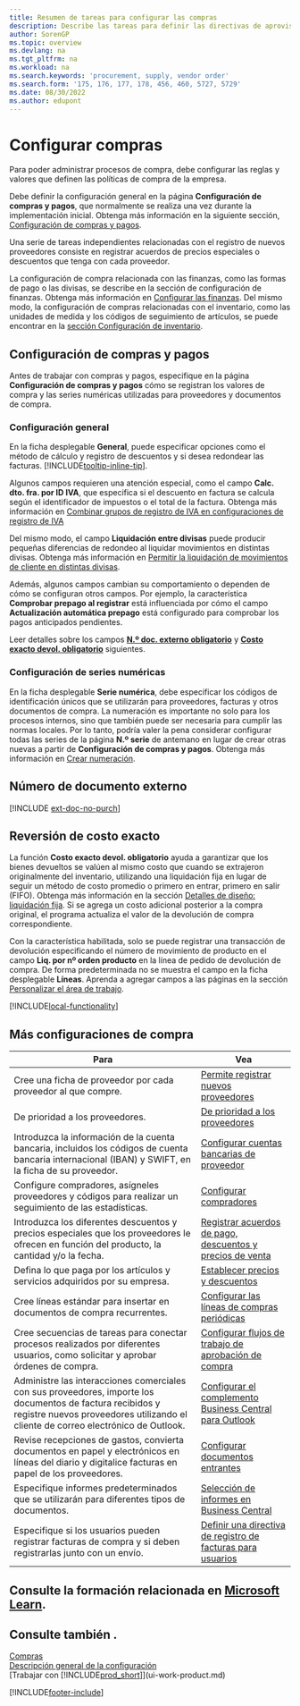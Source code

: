 ```yaml
---
title: Resumen de tareas para configurar las compras
description: Describe las tareas para definir las directivas de aprovisionamiento de su empresa y configurar sus procesos de compra.
author: SorenGP
ms.topic: overview
ms.devlang: na
ms.tgt_pltfrm: na
ms.workload: na
ms.search.keywords: 'procurement, supply, vendor order'
ms.search.form: '175, 176, 177, 178, 456, 460, 5727, 5729'
ms.date: 08/30/2022
ms.author: edupont
---
```

# <a name="setting-up-purchasing" />Configurar compras

Para poder administrar procesos de compra, debe configurar las reglas y valores que definen las políticas de compra de la empresa.

Debe definir la configuración general en la página **Configuración de compras y pagos**, que normalmente se realiza una vez durante la implementación inicial. Obtenga más información en la siguiente sección, [Configuración de compras y pagos](#purchases-and-payables-setup).

Una serie de tareas independientes relacionadas con el registro de nuevos proveedores consiste en registrar acuerdos de precios especiales o descuentos que tenga con cada proveedor.

La configuración de compra relacionada con las finanzas, como las formas de pago o las divisas, se describe en la sección de configuración de finanzas. Obtenga más información en [Configurar las finanzas](finance-setup-finance.md). Del mismo modo, la configuración de compras relacionadas con el inventario, como las unidades de medida y los códigos de seguimiento de artículos, se puede encontrar en la [sección Configuración de inventario](inventory-setup-inventory.md).

## <a name="purchases-and-payables-setup" />Configuración de compras y pagos

Antes de trabajar con compras y pagos, especifique en la página **Configuración de compras y pagos** cómo se registran los valores de compra y las series numéricas utilizadas para proveedores y documentos de compra.

### <a name="general-settings" />Configuración general

En la ficha desplegable **General**, puede especificar opciones como el método de cálculo y registro de descuentos y si desea redondear las facturas. [!INCLUDE[tooltip-inline-tip](includes/tooltip-inline-tip_md.md)].

Algunos campos requieren una atención especial, como el campo **Calc. dto. fra. por ID IVA**, que especifica si el descuento en factura se calcula según el identificador de impuestos o el total de la factura. Obtenga más información en [Combinar grupos de registro de IVA en configuraciones de registro de IVA](finance-setup-vat.md#combine-vat-posting-groups-in-vat-posting-setups)

Del mismo modo, el campo **Liquidación entre divisas** puede producir pequeñas diferencias de redondeo al liquidar movimientos en distintas divisas. Obtenga más información en [Permitir la liquidación de movimientos de cliente en distintas divisas](finance-how-enable-application-ledger-entries-different-currencies.md).

Además, algunos campos cambian su comportamiento o dependen de cómo se configuran otros campos. Por ejemplo, la característica **Comprobar prepago al registrar** está influenciada por cómo el campo **Actualización automática prepago** está configurado para comprobar los pagos anticipados pendientes.

Leer detalles sobre los campos [**N.º doc. externo obligatorio**](#external-document-number) y [**Costo exacto devol. obligatorio**](#exact-cost-reversing) siguientes.

### <a name="number-series-settings" />Configuración de series numéricas

En la ficha desplegable **Serie numérica**, debe especificar los códigos de identificación únicos que se utilizarán para proveedores, facturas y otros documentos de compra. La numeración es importante no solo para los procesos internos, sino que también puede ser necesaria para cumplir las normas locales. Por lo tanto, podría valer la pena considerar configurar todas las series de la página **N.º serie** de antemano en lugar de crear otras nuevas a partir de **Configuración de compras y pagos**. Obtenga más información en [Crear numeración](ui-create-number-series.md).

## <a name="external-document-number" />Número de documento externo

[!INCLUDE [ext-doc-no-purch](includes/ext-doc-no-purch.md)]

## <a name="exact-cost-reversing" />Reversión de costo exacto

La función **Costo exacto devol. obligatorio** ayuda a garantizar que los bienes devueltos se valúen al mismo costo que cuando se extrajeron originalmente del inventario, utilizando una liquidación fija en lugar de seguir un método de costo promedio o primero en entrar, primero en salir (FIFO). Obtenga más información en la sección [Detalles de diseño: liquidación fija](design-details-item-application.md#fixed-application). Si se agrega un costo adicional posterior a la compra original, el programa actualiza el valor de la devolución de compra correspondiente.

Con la característica habilitada, solo se puede registrar una transacción de devolución especificando el número de movimiento de producto en el campo **Liq. por nº orden producto** en la línea de pedido de devolución de compra. De forma predeterminada no se muestra el campo en la ficha desplegable **Líneas**. Aprenda a agregar campos a las páginas en la sección [Personalizar el área de trabajo](ui-personalization-user.md#to-start-personalizing-a-page-through-the-personalizing-banner).

[!INCLUDE[local-functionality](includes/local-functionality.md)]

## <a name="more-purchasing-setups" />Más configuraciones de compra

| Para | Vea |
| --- | --- |
| Cree una ficha de proveedor por cada proveedor al que compre. |[Permite registrar nuevos proveedores](purchasing-how-register-new-vendors.md) |
| De prioridad a los proveedores. |[De prioridad a los proveedores](purchasing-how-prioritize-vendors.md) |
| Introduzca la información de la cuenta bancaria, incluidos los códigos de cuenta bancaria internacional (IBAN) y SWIFT, en la ficha de su proveedor. | [Configurar cuentas bancarias de proveedor](purchasing-how-set-up-vendors-bank-accounts.md) |
| Configure compradores, asígneles proveedores y códigos para realizar un seguimiento de las estadísticas. |[Configurar compradores](purchasing-how-setup-purchasers.md) |
| Introduzca los diferentes descuentos y precios especiales que los proveedores le ofrecen en función del producto, la cantidad y/o la fecha. |[Registrar acuerdos de pago, descuentos y precios de venta](purchasing-how-record-purchase-price-discount-payment-agreements.md) |
| Defina lo que paga por los artículos y servicios adquiridos por su empresa.  | [Establecer precios y descuentos](across-prices-and-discounts.md) |
| Cree líneas estándar para insertar en documentos de compra recurrentes. | [Configurar las líneas de compras periódicas](purchasing-how-work-recurring-purchase-lines.md) |
| Cree secuencias de tareas para conectar procesos realizados por diferentes usuarios, como solicitar y aprobar órdenes de compra. | [Configurar flujos de trabajo de aprobación de compra](across-set-up-workflows.md) |
| Administre las interacciones comerciales con sus proveedores, importe los documentos de factura recibidos y registre nuevos proveedores utilizando el cliente de correo electrónico de Outlook. | [Configurar el complemento Business Central para Outlook](admin-outlook.md) |
| Revise recepciones de gastos, convierta documentos en papel y electrónicos en líneas del diario y digitalice facturas en papel de los proveedores. | [Configurar documentos entrantes](across-how-setup-income-documents.md) |
| Especifique informes predeterminados que se utilizarán para diferentes tipos de documentos. |[Selección de informes en Business Central](across-report-selections.md)|
|Especifique si los usuarios pueden registrar facturas de compra y si deben registrarlas junto con un envío. |[Definir una directiva de registro de facturas para usuarios](admin-setup-invoice-posting-policy.md)|

## <a name="see-related-training-at-microsoft-learnlearnpathstrade-get-started-dynamics--business-central" />Consulte la formación relacionada en [Microsoft Learn](/learn/paths/trade-get-started-dynamics-365-business-central/).

## <a name="see-also" />Consulte también .

[Compras](purchasing-manage-purchasing.md)  
[Descripción general de la configuración](setup.md)  
[Trabajar con [!INCLUDE[prod_short](includes/prod_short.md)]](ui-work-product.md)

[!INCLUDE[footer-include](includes/footer-banner.md)]

